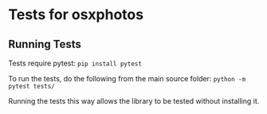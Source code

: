 # Tests for osxphotos

## Running Tests ##
Tests require pytest:
`pip install pytest`

To run the tests, do the following from the main source folder:
`python -m pytest tests/`

Running the tests this way allows the library to be tested without installing it.
